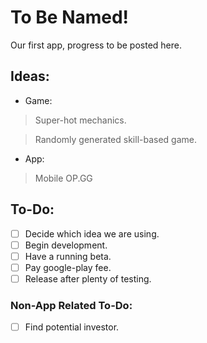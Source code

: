 # To Be Named!
Our first app, progress to be posted here.

## Ideas: 

- Game: 
>Super-hot mechanics.

>Randomly generated skill-based game.

- App:
>Mobile OP.GG


## To-Do:
- [ ] Decide which idea we are using.
- [ ] Begin development.
- [ ] Have a running beta.
- [ ] Pay google-play fee.
- [ ] Release after plenty of testing.

### Non-App Related To-Do:
- [ ] Find potential investor.
